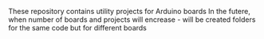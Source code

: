 These repository contains utility projects for Arduino boards
In the futere, when number of boards and projects will encrease - will be created folders for the same code but for different boards